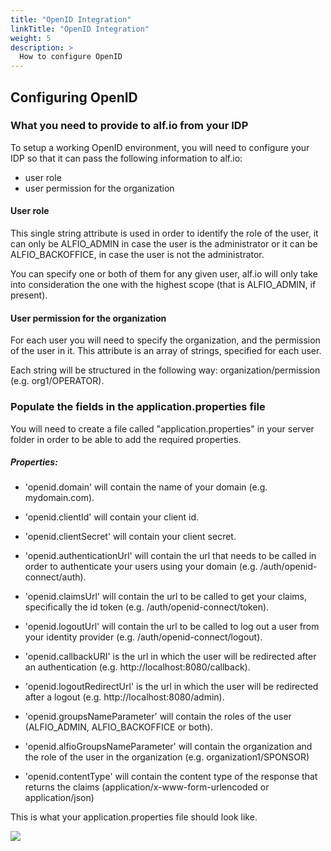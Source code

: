 ```yaml
---
title: "OpenID Integration"
linkTitle: "OpenID Integration"
weight: 5
description: >
  How to configure OpenID
---
```


## Configuring OpenID

### What you need to provide to alf.io from your IDP

To setup a working OpenID environment, you will need to configure your IDP so that it can pass the following information to alf.io:

- user role
- user permission for the organization

#### User role

This single string attribute is used in order to identify the role of the user, it can only be ALFIO_ADMIN in case the user is the administrator
or it can be ALFIO_BACKOFFICE, in case the user is not the administrator.

You can specify one or both of them for any given user, alf.io will only take into consideration the one with the highest scope (that is ALFIO_ADMIN, if present).

#### User permission for the organization

For each user you will need to specify the organization, and the permission of the user in it. This attribute is an array of strings, specified for each user.

Each string will be structured in the following way: organization/permission (e.g. org1/OPERATOR).

### Populate the fields in the application.properties file

You will need to create a file called "application.properties" in your server folder in order to be able to add the required properties.

##### Properties:

- 'openid.domain' will contain the name of your domain (e.g. mydomain.com).
- 'openid.clientId' will contain your client id.
- 'openid.clientSecret' will contain your client secret.

- 'openid.authenticationUrl' will contain the url that needs to be called in order to authenticate your users using your domain (e.g. /auth/openid-connect/auth).
- 'openid.claimsUrl' will contain the url to be called to get your claims, specifically the id token (e.g. /auth/openid-connect/token).
- 'openid.logoutUrl' will contain the url to be called to log out a user from your identity provider (e.g. /auth/openid-connect/logout).

- 'openid.callbackURI' is the url in which the user will be redirected after an authentication (e.g. http://localhost:8080/callback).
- 'openid.logoutRedirectUrl' is the url in which the user will be redirected after a logout (e.g. http://localhost:8080/admin).

- 'openid.groupsNameParameter' will contain the roles of the user (ALFIO_ADMIN, ALFIO_BACKOFFICE or both).
- 'openid.alfioGroupsNameParameter' will contain the organization and the role of the user in the organization (e.g. organization1/SPONSOR)

- 'openid.contentType' will contain the content type of the response that returns the claims (application/x-www-form-urlencoded or application/json)

This is what your application.properties file should look like.

![](/img/configuration/open-id/application-properties.png)